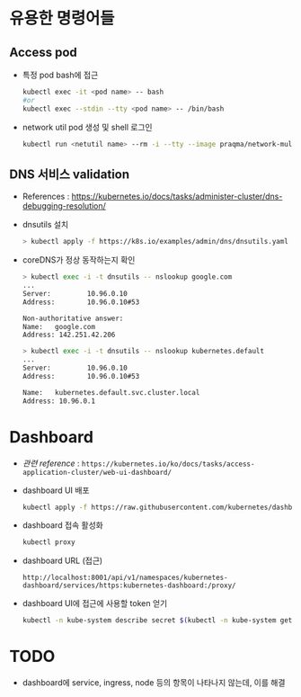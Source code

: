 # 유용한 명령어들

## Access pod

- 특정 pod bash에 접근

  ```bash
  kubectl exec -it <pod name> -- bash
  #or
  kubectl exec --stdin --tty <pod name> -- /bin/bash
  ```

- network util pod 생성 및 shell 로그인

  ```bash
  kubectl run <netutil name> --rm -i --tty --image praqma/network-multitool -- bash
  ```

## DNS 서비스 validation

- References : <https://kubernetes.io/docs/tasks/administer-cluster/dns-debugging-resolution/>

- dnsutils 설치

  ```bash
  > kubectl apply -f https://k8s.io/examples/admin/dns/dnsutils.yaml
  ```

- coreDNS가 정상 동작하는지 확인

  ```bash
  > kubectl exec -i -t dnsutils -- nslookup google.com
  ...
  Server:         10.96.0.10
  Address:        10.96.0.10#53

  Non-authoritative answer:
  Name:   google.com
  Address: 142.251.42.206

  > kubectl exec -i -t dnsutils -- nslookup kubernetes.default
  ...
  Server:         10.96.0.10
  Address:        10.96.0.10#53

  Name:   kubernetes.default.svc.cluster.local
  Address: 10.96.0.1
  ```
# Dashboard

- *관련 reference* : `https://kubernetes.io/ko/docs/tasks/access-application-cluster/web-ui-dashboard/`

- dashboard UI 배포

  ```bash
  kubectl apply -f https://raw.githubusercontent.com/kubernetes/dashboard/v2.4.0/aio/deploy/recommended.yaml
  ```

- dashboard 접속 활성화

  ```bash
  kubectl proxy
  ```

- dashboard URL (접근)

  ```
  http://localhost:8001/api/v1/namespaces/kubernetes-dashboard/services/https:kubernetes-dashboard:/proxy/
  ```

- dashboard UI에 접근에 사용할 token 얻기

  ```bash
  kubectl -n kube-system describe secret $(kubectl -n kube-system get secret | awk '/^deployment-controller-token-/{print $1}') | awk '$1=="token:"{print $2}'
  ```

# TODO

- dashboard에 service, ingress, node 등의  항목이 나타나지 않는데, 이를 해결